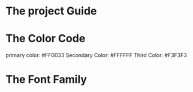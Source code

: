 # The project Guide
 
# The Color Code

primary color: #FF0033
Secondary Color: #FFFFFF
Third Color: #F3F3F3

# The Font Family
